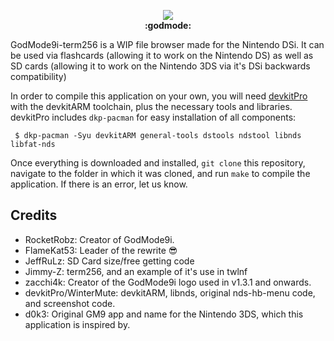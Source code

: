 <p align="center">
	<img src="https://github.com/RocketRobz/GodMode9i/blob/master/resources/logo2_small.png"><br>
	<b>:godmode:</b>
</p>

GodMode9i-term256 is a WIP file browser made for the Nintendo DSi. It can be used via flashcards (allowing it to work on the Nintendo DS) as well as SD cards (allowing it to work on the Nintendo 3DS via it's DSi backwards compatibility)


In order to compile this application on your own, you will need [devkitPro](https://devkitpro.org/) with the devkitARM toolchain, plus the necessary tools and libraries. devkitPro includes `dkp-pacman` for easy installation of all components:

```
 $ dkp-pacman -Syu devkitARM general-tools dstools ndstool libnds libfat-nds
```

Once everything is downloaded and installed, `git clone` this repository, navigate to the folder in which it was cloned, and run `make` to compile the application. If there is an error, let us know.

## Credits
* RocketRobz: Creator of GodMode9i.
* FlameKat53: Leader of the rewrite :sunglasses:
* JeffRuLz: SD Card size/free getting code
* Jimmy-Z: term256, and an example of it's use in twlnf
* zacchi4k: Creator of the GodMode9i logo used in v1.3.1 and onwards.
* devkitPro/WinterMute: devkitARM, libnds, original nds-hb-menu code, and screenshot code.
* d0k3: Original GM9 app and name for the Nintendo 3DS, which this application is inspired by.
